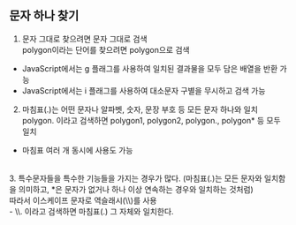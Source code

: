 ## 문자 하나 찾기
1. 문자 그대로 찾으려면 문자 그대로 검색</br>
polygon이라는 단어를 찾으려면 polygon으로 검색
- JavaScript에서는 g 플래그를 사용하여 일치된 결과물을 모두 담은 배열을 반환 가능
- JavaScript에서는 i 플래그를 사용하여 대소문자 구별을 무시하고 검색 가능

2. 마침표(.)는 어떤 문자나 알파벳, 숫자, 문장 부호 등 모든 문자 하나와 일치</br>
polygon. 이라고 검색하면 polygon1, polygon2, polygon., polygon* 등 모두 일치
- 마침표 여러 개 동시에 사용도 가능

</br>
3. 특수문자들을 특수한 기능들을 가지는 경우가 많다. (마침표(.)는 모든 문자와 일치함을 의미하고, *은 문자가 없거나 하나 이상 연속하는 경우와 일치하는 것처럼)</br>
따라서 이스케이프 문자로 역슬래시(\\)를 사용</br>
- \\. 이라고 검색하면 마침표(.) 그 자체와 일치한다.
